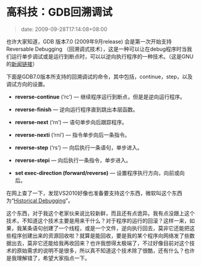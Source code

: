 # 高科技：GDB回溯调试
>date: 2009-09-28T17:14:08+08:00


也许大家知道，GDB 版本7.0 (2009年9月release) 会是第一次开始支持Reversable Debugging （回溯调式技术），这是一种可以让在debug程序时当我们运行单步调试或是运行到断点时，可以以逆向执行程序的一种技术。（这是GNU的[新闻链接](http://www.gnu.org/software/gdb/news/reversible.html)）


下面是GDB7.0版本所支持的回溯调试的命令，其中包括，continue，step，以及调试方向的设置。


- **reverse-continue** (‘rc’) — 继续程序运行到断点，但是是逆向运行程序。

- **reverse-finish** — 逆向运行程序直到跳出本层函数。

- **reverse-next** (‘rn’) — 语句单步向后跟踪程序。

- **reverse-nexti** (‘rni’) — 指令单步向后一条指令。

- **reverse-step** (‘rs’) — 向后执行一条语句，单步进入。

- **reverse-stepi** — 向后执行一条指令，单步进入。

- **set exec-direction (forward/reverse)** — 设置程序执行方向，向前或向后。


在网上查了一下，发现VS2010好像也准备要支持这个东西，微软叫这个东西为“[Historical Debugging](http://blogs.msdn.com/ianhu/archive/2009/05/13/historical-debugging-in-visual-studio-team-system-2010.aspx)”。


这个东西，对于我这个老家伙来说比较新鲜，而且还有点诡异。我有点没跟上这个技术，不知道这个技术主要是用来干什么？对于程序的运行的回滚？这样一来，如果，我某条语句创建了一个线程，或是一个文件，逆向执行回去，莫非它还能把这些程序创建出来的资源回收啦？就算是能回收，要是我的某个程序向网络发了些数据出去，莫非它还能给我再收回来？也许我想得太极端了，不过好像目前对这个技术的原始需求的说明不是很多，所以真不知道这个技术除了很酷，还有什么？也许是我理解错了，希望大家指点一下。


